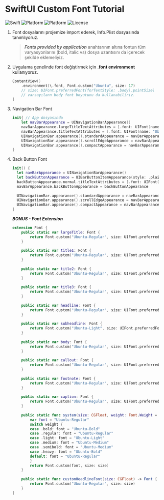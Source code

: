 # SwiftUI Custom Font Tutorial
![Swift](https://img.shields.io/badge/Swift-5.9-orange.svg)
![Platform](https://img.shields.io/badge/Platform-iOS17%20-red.svg)
![Platform](https://img.shields.io/badge/SwiftUI-5-green.svg)
![License](https://img.shields.io/badge/License-MIT-blue.svg)

1. Font dosyalarını projemize import ederek, Info.Plist dosyasında tanımlıyoruz.
    
    > ***Fonts provided by application*** anahtarının altına fontun tüm varyasyonlarını (bold, italic vs) dosya uzantısını da içerecek şekilde eklemeliyiz.
    > 
2. Uygulama genelinde font değiştirmek için **\.font environment** kullanıyoruz.
    
    ```swift
    ContentView()
        .environment(\.font, Font.custom("Ubuntu", size: 17)
        // size: UIFont.preferredFont(forTextStyle: .body).pointSize)
        // varsayılann body font boyutunu da kullanabiliriz.
    }
    ```
    
3. Navigation Bar Font
    
    ```swift
    init{ // App dosyasında
    	let navBarAppearance = UINavigationBarAppearance()
    	navBarAppearance.largeTitleTextAttributes = [.font: UIFont(name: "Ubuntu-Regular", size: UIFont.preferredFont(forTextStyle: .largeTitle).pointSize)!] // default
    	navBarAppearance.titleTextAttributes = [.font: UIFont(name: "Ubuntu-Regular", size: UIFont.preferredFont(forTextStyle: .headline).pointSize)!] // default
    	UINavigationBar.appearance().standardAppearance = navBarAppearance
    	UINavigationBar.appearance().scrollEdgeAppearance = navBarAppearance
    	UINavigationBar.appearance().compactAppearance = navBarAppearance
    }
    ```
    
4. Back Button Font
    
    ```swift
    init() {
      let navBarAppearance = UINavigationBarAppearance()
      let backButtonAppearance = UIBarButtonItemAppearance(style: .plain)
      backButtonAppearance.normal.titleTextAttributes = [.font: UIFont(name: "Ubuntu-Regular", size: UIFont.preferredFont(forTextStyle: .body).pointSize)!] // default
      navBarAppearance.backButtonAppearance = backButtonAppearance
              
      UINavigationBar.appearance().standardAppearance = navBarAppearance
      UINavigationBar.appearance().scrollEdgeAppearance = navBarAppearance
      UINavigationBar.appearance().compactAppearance = navBarAppearance
    }
    ```
    
    ***BONUS - Font Extension***
    
    ```swift
    extension Font {
        public static var largeTitle: Font {
            return Font.custom("Ubuntu-Regular", size: UIFont.preferredFont(forTextStyle: .largeTitle).pointSize)
        }
        
        public static var title1: Font {
            return Font.custom("Ubuntu-Regular", size: UIFont.preferredFont(forTextStyle: .title1).pointSize)
        }
        
        public static var title2: Font {
            return Font.custom("Ubuntu-Regular", size: UIFont.preferredFont(forTextStyle: .title2).pointSize)
        }
        
        public static var title3: Font {
            return Font.custom("Ubuntu-Regular", size: UIFont.preferredFont(forTextStyle: .title3).pointSize)
        }
        
        public static var headline: Font {
            return Font.custom("Ubuntu-Regular", size: UIFont.preferredFont(forTextStyle: .headline).pointSize)
        }
        
        public static var subheadline: Font {
            return Font.custom("Ubuntu-Light", size: UIFont.preferredFont(forTextStyle: .subheadline).pointSize)
        }
        
        public static var body: Font {
            return Font.custom("Ubuntu-Regular", size: UIFont.preferredFont(forTextStyle: .body).pointSize)
        }
        
        public static var callout: Font {
            return Font.custom("Ubuntu-Regular", size: UIFont.preferredFont(forTextStyle: .callout).pointSize)
        }
        
        public static var footnote: Font {
            return Font.custom("Ubuntu-Regular", size: UIFont.preferredFont(forTextStyle: .footnote).pointSize)
        }
        
        public static var caption: Font {
            return Font.custom("Ubuntu-Regular", size: UIFont.preferredFont(forTextStyle: .caption1).pointSize)
        }
        
        public static func system(size: CGFloat, weight: Font.Weight = .regular, design: Font.Design = .default) -> Font {
            var font = "Ubuntu-Regular"
            switch weight {
            case .bold: font = "Ubuntu-Bold"
            case .regular: font = "Ubuntu-Regular"
            case .light: font = "Ubuntu-Light"
            case .medium: font = "Ubuntu-Medium"
            case .semibold: font = "Ubuntu-Medium"
            case .heavy: font = "Ubuntu-Bold"
            default: font = "Ubuntu-Regular"
            }
            return Font.custom(font, size: size)
        }
        
        public static func customHeadlineFont(size: CGFloat) -> Font {
            return Font.custom("Ubuntu-Regular", size: size)
        }
    }
    ```
